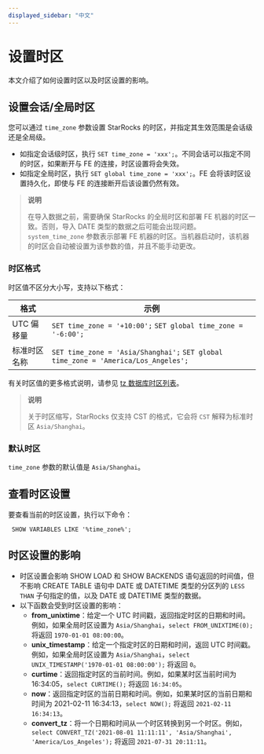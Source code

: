 ```yaml
---
displayed_sidebar: "中文"
---
```


# 设置时区

本文介绍了如何设置时区以及时区设置的影响。

## 设置会话/全局时区

您可以通过 `time_zone` 参数设置 StarRocks 的时区，并指定其生效范围是会话级还是全局级。

- 如指定会话级时区，执行 `SET time_zone = 'xxx';`。不同会话可以指定不同的时区，如果断开与 FE 的连接，时区设置将会失效。
- 如指定全局时区，执行 `SET global time_zone = 'xxx';`。FE 会将该时区设置持久化，即使与 FE 的连接断开后该设置仍然有效。

> **说明**
>
> 在导入数据之前，需要确保 StarRocks 的全局时区和部署 FE 机器的时区一致。否则，导入 DATE 类型的数据之后可能会出现问题。`system_time_zone` 参数表示部署 FE 机器的时区。当机器启动时，该机器的时区会自动被设置为该参数的值，并且不能手动更改。

### 时区格式

时区值不区分大小写，支持以下格式：

| **格式**     | **示例**                                                     |
| ------------ | ------------------------------------------------------------ |
| UTC 偏移量   | `SET time_zone = '+10:00';` `SET global time_zone = '-6:00';` |
| 标准时区名称 | `SET time_zone = 'Asia/Shanghai';` `SET global time_zone = 'America/Los_Angeles';` |

有关时区值的更多格式说明，请参见 [tz 数据库时区列表](https://en.wikipedia.org/wiki/List_of_tz_database_time_zones)。

> **说明**
>
> 关于时区缩写，StarRocks 仅支持 CST 的格式，它会将 `CST` 解释为标准时区 `Asia/Shanghai`。

### 默认时区

`time_zone` 参数的默认值是 `Asia/Shanghai`。

## 查看时区设置

要查看当前的时区设置，执行以下命令：

```Plain_Text
 SHOW VARIABLES LIKE '%time_zone%';
```

## 时区设置的影响

- 时区设置会影响 SHOW LOAD 和 SHOW BACKENDS 语句返回的时间值，但不影响 CREATE TABLE 语句中 DATE 或 DATETIME 类型的分区列的 `LESS THAN` 子句指定的值，以及 DATE 或 DATETIME 类型的数据。
- 以下函数会受到时区设置的影响：
  - **from_unixtime**：给定一个 UTC 时间戳，返回指定时区的日期和时间。例如，如果全局时区设置为 `Asia/Shanghai`，`select FROM_UNIXTIME(0);` 将返回 `1970-01-01 08:00:00`。
  - **unix_timestamp**：给定一个指定时区的日期和时间，返回 UTC 时间戳。例如，如果全局时区设置为 `Asia/Shanghai`，`select UNIX_TIMESTAMP('1970-01-01 08:00:00');` 将返回 `0`。
  - **curtime**：返回指定时区的当前时间。例如，如果某时区当前时间为 16:34:05，`select CURTIME();` 将返回 `16:34:05`。
  - **now**：返回指定时区的当前日期和时间。例如，如果某时区的当前日期和时间为 2021-02-11 16:34:13，`select NOW();` 将返回 `2021-02-11 16:34:13`。
  - **convert_tz**：将一个日期和时间从一个时区转换到另一个时区。例如，`select CONVERT_TZ('2021-08-01 11:11:11', 'Asia/Shanghai', 'America/Los_Angeles');` 将返回 `2021-07-31 20:11:11`。